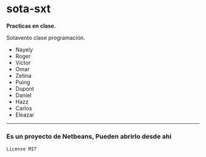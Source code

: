 # sota-sxt

**Practicas en clase.**

Sotavento clase programación.

- Nayely
- Roger
- Victor
- Omar
- Zetina
- Puing
- Dupont
- Daniel
- Hazz
- Carlos
- Eleazar

_________________________________
### Es un proyecto de Netbeans, Pueden abrirlo desde ahí

```
License MIT
```
